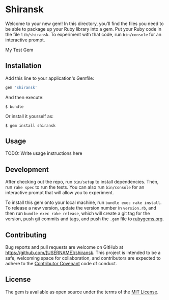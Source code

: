 # Shiransk

Welcome to your new gem! In this directory, you'll find the files you need to be able to package up your Ruby library into a gem. Put your Ruby code in the file `lib/shiransk`. To experiment with that code, run `bin/console` for an interactive prompt.

My Test Gem

## Installation

Add this line to your application's Gemfile:

```ruby
gem 'shiransk'
```

And then execute:

    $ bundle

Or install it yourself as:

    $ gem install shiransk

## Usage

TODO: Write usage instructions here

## Development

After checking out the repo, run `bin/setup` to install dependencies. Then, run `rake spec` to run the tests. You can also run `bin/console` for an interactive prompt that will allow you to experiment.

To install this gem onto your local machine, run `bundle exec rake install`. To release a new version, update the version number in `version.rb`, and then run `bundle exec rake release`, which will create a git tag for the version, push git commits and tags, and push the `.gem` file to [rubygems.org](https://rubygems.org).

## Contributing

Bug reports and pull requests are welcome on GitHub at https://github.com/[USERNAME]/shiransk. This project is intended to be a safe, welcoming space for collaboration, and contributors are expected to adhere to the [Contributor Covenant](http://contributor-covenant.org) code of conduct.


## License

The gem is available as open source under the terms of the [MIT License](http://opensource.org/licenses/MIT).

